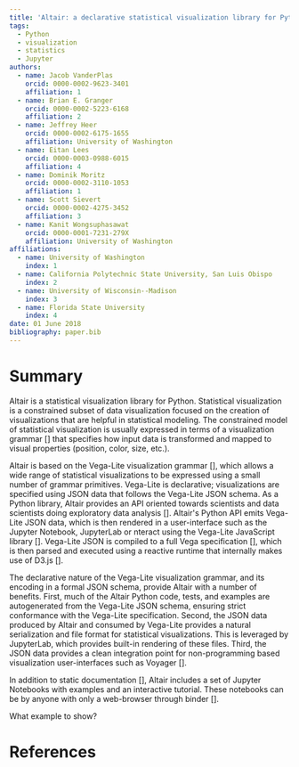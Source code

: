 ```yaml
---
title: 'Altair: a declarative statistical visualization library for Python'
tags:
  - Python
  - visualization
  - statistics
  - Jupyter
authors:
  - name: Jacob VanderPlas
    orcid: 0000-0002-9623-3401
    affiliation: 1
  - name: Brian E. Granger
    orcid: 0000-0002-5223-6168
    affiliation: 2
  - name: Jeffrey Heer
    orcid: 0000-0002-6175-1655
    affiliation: University of Washington
  - name: Eitan Lees
    orcid: 0000-0003-0988-6015
    affiliation: 4
  - name: Dominik Moritz
    orcid: 0000-0002-3110-1053
    affiliation: 1
  - name: Scott Sievert
    orcid: 0000-0002-4275-3452
    affiliation: 3
  - name: Kanit Wongsuphasawat
    orcid: 0000-0001-7231-279X
    affiliation: University of Washington
affiliations:
  - name: University of Washington
    index: 1
  - name: California Polytechnic State University, San Luis Obispo
    index: 2
  - name: University of Wisconsin--Madison
    index: 3
  - name: Florida State University
    index: 4
date: 01 June 2018
bibliography: paper.bib
---
```


# Summary

Altair is a statistical visualization library for Python. Statistical visualization is a constrained subset of data visualization focused on the creation of visualizations
that are helpful in statistical modeling. The constrained model of statistical visualization is usually expressed in terms of a visualization grammar [] that specifies how input data is transformed and mapped to visual properties (position, color, size, etc.).

Altair is based on the Vega-Lite visualization grammar [], which allows a wide range of statistical
visualizations to be expressed using a small number of grammar primitives. Vega-Lite is declarative; visualizations are specified using JSON data that follows the Vega-Lite JSON schema.
As a Python library, Altair provides an API oriented towards scientists and data scientists
doing exploratory data analysis []. Altair's Python API emits Vega-Lite JSON data, which is then
rendered in a user-interface such as the Jupyter Notebook, JupyterLab or nteract using the
Vega-Lite JavaScript library []. Vega-Lite JSON is compiled to a full Vega specification [], which is then parsed and executed using a reactive runtime that internally makes use of D3.js [].

The declarative nature of the Vega-Lite visualization grammar, and its encoding in a formal
JSON schema, provide Altair with a number of benefits. First, much of the Altair Python code,
tests, and examples are autogenerated from the Vega-Lite JSON schema, ensuring strict conformance
with the Vega-Lite specification. Second, the JSON data produced by Altair and consumed by Vega-Lite provides a natural serialization and file format for statistical visualizations. This is leveraged by JupyterLab, which provides built-in rendering of these files. Third, the JSON data 
provides a clean integration point for non-programming based visualization user-interfaces such as Voyager [].

In addition to static documentation [], Altair includes a set of Jupyter Notebooks with examples
and an interactive tutorial. These notebooks can be by anyone with only a web-browser through
binder [].

What example to show?

# References
